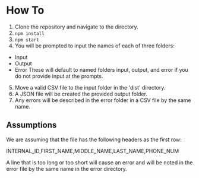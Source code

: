 # How To

1. Clone the repository and navigate to the directory.
2. `npm install`
3. `npm start`
4. You will be prompted to input the names of each of three folders:

- Input
- Output
- Error
  These will default to named folders input, output, and error if you do not provide input at the prompts.

5. Move a valid CSV file to the input folder in the 'dist' directory.
6. A JSON file will be created the provided output folder.
7. Any errors will be described in the error folder in a CSV file by the same name.

## Assumptions

We are assuming that the file has the following headers as the first row:

INTERNAL_ID,FIRST_NAME,MIDDLE_NAME,LAST_NAME,PHONE_NUM

A line that is too long or too short will cause an error and will be noted in the error file by the same name in the error directory.
